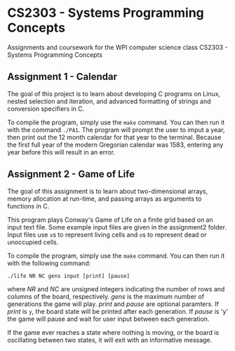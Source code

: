 CS2303 - Systems Programming Concepts
=====================================

Assignments and coursework for the WPI computer science class CS2303 - Systems Programming Concepts

## Assignment 1 - Calendar

The goal of this project is to learn about developing C programs on Linux, nested selection and
iteration, and advanced formatting of strings and conversion specifiers in C.

To compile the program, simply use the `make` command. You can then run it with the command `./PA1`.
The program will prompt the user to imput a year, then print out the 12 month calendar for that year
to the terminal. Because the first full year of the modern Gregorian calendar was 1583, entering any
year before this will result in an error.

## Assignment 2 - Game of Life

The goal of this assignment is to learn about two-dimensional arrays, memory allocation at run-time,
and passing arrays as arguments to functions in C.

This program plays Conway's Game of Life on a finite grid based on an input text file. Some example
input files are given in the assignment2 folder. Input files use `x`s to represent living cells and
`o`s to represent dead or unoccupied cells.

To compile the program, simply use the `make` command. You can then run it with the following command:

`./life NR NC gens input [print] [pause]`

where _NR_ and _NC_ are unsigned integers indicating the number of rows and columns of the board,
respectively. _gens_ is the maximum number of generations the game will play. _print_ and _pause_ are
optional paramters. If _print_ is `y`, the board state will be printed after each generation. If
_pause_ is 'y' the game will pause and wait for user input between each generation.

If the game ever reaches a state where nothing is moving, or the board is oscillating between two
states, it will exit with an informative message.

